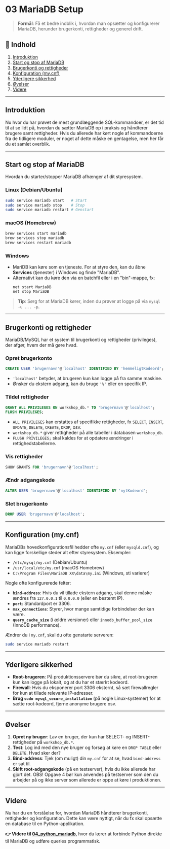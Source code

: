 # 03 MariaDB Setup

> **Formål**: Få et bedre indblik i, hvordan man opsætter og konfigurerer MariaDB, herunder brugerkonti, rettigheder og generel drift.

## 📝 Indhold
1. [Introduktion](#introduktion)
2. [Start og stop af MariaDB](#start-og-stop-af-mariadb)
3. [Brugerkonti og rettigheder](#brugerkonti-og-rettigheder)
4. [Konfiguration (my.cnf)](#konfiguration-mycnf)
5. [Yderligere sikkerhed](#yderligere-sikkerhed)
6. [Øvelser](#øvelser)
7. [Videre](#videre)

---

## Introduktion
Nu hvor du har prøvet de mest grundlæggende SQL-kommandoer, er det tid til at se lidt på, hvordan du sætter MariaDB op i praksis og håndterer brugere samt rettigheder. Hvis du allerede har kørt nogle af kommandoerne fra de tidligere moduler, er noget af dette måske en gentagelse, men her får du et samlet overblik.

---

## Start og stop af MariaDB

Hvordan du starter/stopper MariaDB afhænger af dit styresystem.

### Linux (Debian/Ubuntu)
```bash
sudo service mariadb start   # Start
sudo service mariadb stop    # Stop
sudo service mariadb restart # Genstart
```

### macOS (Homebrew)
```bash
brew services start mariadb
brew services stop mariadb
brew services restart mariadb
```

### Windows
- MariDB kan køre som en tjeneste. For at styre den, kan du åbne **Services** (tjenester) i Windows og finde "MariaDB".
- Alternativt kan du køre den via en batchfil eller i en "bin"-mappe, fx:
  ```bash
  net start MariaDB
  net stop MariaDB
  ```

> **Tip**: Sørg for at MariaDB kører, inden du prøver at logge på via `mysql -u ... -p`.

---

## Brugerkonti og rettigheder
MariaDB/MySQL har et system til brugerkonti og rettigheder (privileges), der afgør, hvem der må gøre hvad.

### Opret brugerkonto

```sql
CREATE USER 'brugernavn'@'localhost' IDENTIFIED BY 'hemmeligtKodeord';
```

- `'localhost'` betyder, at brugeren kun kan logge på fra samme maskine.
- Ønsker du ekstern adgang, kan du bruge `'%'` eller en specifik IP.

### Tildel rettigheder

```sql
GRANT ALL PRIVILEGES ON workshop_db.* TO 'brugernavn'@'localhost';
FLUSH PRIVILEGES;
```

- `ALL PRIVILEGES` kan erstattes af specifikke rettigheder, fx `SELECT`, `INSERT`, `UPDATE`, `DELETE`, `CREATE`, `DROP`, osv.
- `workshop_db.*` giver rettigheder på alle tabeller i databasen `workshop_db`.
- `FLUSH PRIVILEGES;` skal kaldes for at opdatere ændringer i rettighedstabellerne.

### Vis rettigheder

```sql
SHOW GRANTS FOR 'brugernavn'@'localhost';
```

### Ændr adgangskode

```sql
ALTER USER 'brugernavn'@'localhost' IDENTIFIED BY 'nytKodeord';
```

### Slet brugerkonto

```sql
DROP USER 'brugernavn'@'localhost';
```

---

## Konfiguration (my.cnf)

MariaDBs hovedkonfigurationsfil hedder ofte `my.cnf` (eller `mysqld.cnf`), og kan ligge forskellige steder alt efter styresystem. Eksempler:
- `/etc/mysql/my.cnf` (Debian/Ubuntu)
- `/usr/local/etc/my.cnf` (macOS Homebrew)
- `C:\Program Files\MariaDB XX\data\my.ini` (Windows, sti varierer)

Nogle ofte konfigurerede felter:
- **`bind-address`**: Hvis du vil tillade ekstern adgang, skal denne måske ændres fra `127.0.0.1` til `0.0.0.0` (eller en bestemt IP).
- **`port`**: Standardport er 3306.
- **`max_connections`**: Styrer, hvor mange samtidige forbindelser der kan være.
- **`query_cache_size`** (i ældre versioner) eller `innodb_buffer_pool_size` (InnoDB performance).

Ændrer du i `my.cnf`, skal du ofte genstarte serveren:
```bash
sudo service mariadb restart
```

---

## Yderligere sikkerhed
- **Root-brugeren**: På produktionsservere bør du sikre, at root-brugeren kun kan logge på lokalt, og at du har et stærkt kodeord.
- **Firewall**: Hvis du eksponerer port 3306 eksternt, så sæt firewallregler for kun at tillade relevante IP-adresser.
- **Brug `sudo mysql_secure_installation`** (på nogle Linux-systemer) for at sætte root-kodeord, fjerne anonyme brugere osv.

---

## Øvelser
1. **Opret ny bruger**: Lav en bruger, der kun har SELECT- og INSERT-rettigheder på `workshop_db.*`.
2. **Test**: Log ind med den nye bruger og forsøg at køre en `DROP TABLE` eller `DELETE`. Hvad sker der?
3. **Bind-address**: Tjek (om muligt) din `my.cnf` for at se, hvad `bind-address` er sat til.
4. **Skift root-adgangskode** (på en testserver), hvis du ikke allerede har gjort det.
   OBS! Opgave 4 bør kun anvendes på testserver som den du arbejder på og ikke server som allerede er oppe at køre i produktionen.

---

## Videre
Nu har du en forståelse for, hvordan MariaDB håndterer brugerkonti, rettigheder og konfiguration. Dette kan være nyttigt, når du fx skal opsætte en database til en Python-applikation.

**👉 Videre til [04_python_mariadb](../04_python_mariadb/README.md)**, hvor du lærer at forbinde Python direkte til MariaDB og udføre queries programmatisk.


